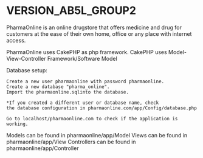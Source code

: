 VERSION_AB5L_GROUP2
===================

PharmaOnline is an online drugstore that offers medicine 
and drug for customers at the ease of their own home, office or any 
place with internet access.
	
PharmaOnline uses CakePHP as php framework.
CakePHP uses Model-View-Controller Framework/Software Model

Database setup:

	Create a new user pharmaonline with password pharmaonline.
	Create a new database "pharma_online".
	Import the pharmaonline.sqlinto the database.
	
	*If you created a different user or database name, check
	the database configuration in pharmaonline.com/app/Config/database.php
	
	Go to localhost/pharmaonline.com to check if the application is working.


Models can be found in pharmaonline/app/Model
Views can be found in pharmaonline/app/View
Controllers can be found in pharmaonline/app/Controller